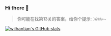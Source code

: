 ### Hi there 👋

> 你可能在找第13关的答案，给你个提示: `)&%%+~`

[![wilhantian's GitHub stats](https://github-readme-stats.vercel.app/api?username=wilhantian&show_icons=true&theme=dark)](https://github.com/anuraghazra/github-readme-stats)

<!--
**wilhantian/wilhantian** is a ✨ _special_ ✨ repository because its `README.md` (this file) appears on your GitHub profile.

Here are some ideas to get you started:

- 🔭 I’m currently working on ...
- 🌱 I’m currently learning ...
- 👯 I’m looking to collaborate on ...
- 🤔 I’m looking for help with ...
- 💬 Ask me about ...
- 📫 How to reach me: ...
- 😄 Pronouns: ...
- ⚡ Fun fact: ...
-->
